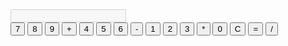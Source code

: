 <!DOCTYPE html>
<html lang="en">
<head>
    <meta charset="UTF-8">
    <title>Simple Calculator</title>
    <link rel="stylesheet" href="styles.css">
</head>
<body>
    <div class="calculator">
        <input type="text" id="display" disabled>
        <div class="keys">
            <button>7</button>
            <button>8</button>
            <button>9</button>
            <button>+</button>
            <button>4</button>
            <button>5</button>
            <button>6</button>
            <button>-</button>
            <button>1</button>
            <button>2</button>
            <button>3</button>
            <button>*</button>
            <button>0</button>
            <button>C</button>
            <button>=</button>
            <button>/</button>
        </div>
    </div>
</body>
</html>
